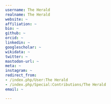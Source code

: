 ```yaml
---
username: The Herald
realname: The Herald
website: ~
affiliation: ~
bio: ~
github: ~
orcid: ~
linkedin: ~
googlescholar: ~
wikidata: ~
twitter: ~
mastodon-url: ~
meta: ~
instagram: ~
redirect_from:
- /index.php/User:The Herald
- /index.php/Special:Contributions/The Herald
email: ~

---
```

